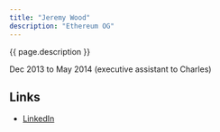 ```yaml
---
title: "Jeremy Wood"
description: "Ethereum OG"
---
```


{{ page.description }}

Dec 2013 to May 2014 (executive assistant to Charles)

## Links

- [LinkedIn](https://www.linkedin.com/in/jeremykwood/)
